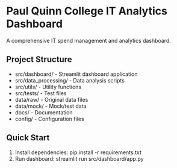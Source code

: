 ﻿# Paul Quinn College IT Analytics Dashboard

A comprehensive IT spend management and analytics dashboard.

## Project Structure
- src/dashboard/ - Streamlit dashboard application
- src/data_processing/ - Data analysis scripts
- src/utils/ - Utility functions
- src/tests/ - Test files
- data/raw/ - Original data files
- data/mock/ - Mock/test data
- docs/ - Documentation
- config/ - Configuration files

## Quick Start
1. Install dependencies: pip install -r requirements.txt
2. Run dashboard: streamlit run src/dashboard/app.py
